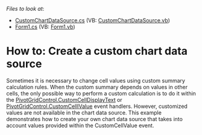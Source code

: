 <!-- default file list -->
*Files to look at*:

* [CustomChartDataSource.cs](./CS/CustomChartDataSourceWin/CustomChartDataSource.cs) (VB: [CustomChartDataSource.vb](./VB/CustomChartDataSourceWin/CustomChartDataSource.vb))
* [Form1.cs](./CS/CustomChartDataSourceWin/Form1.cs) (VB: [Form1.vb](./VB/CustomChartDataSourceWin/Form1.vb))
<!-- default file list end -->
# How to: Create a custom chart data source


<p>Sometimes it is necessary to change cell values using custom summary calculation rules. When the custom summary depends on values in other cells, the only possible way to perform a custom calculation is to do it within the <a href="http://documentation.devexpress.com/#WindowsForms/DevExpressXtraPivotGridPivotGridControl_CustomCellDisplayTexttopic">PivotGridControl.CustomCellDisplayText</a> or <a href="http://documentation.devexpress.com/#WindowsForms/DevExpressXtraPivotGridPivotGridControl_CustomCellValuetopic">PivotGridControl.CustomCelllValue</a> event handlers. However, customized values are not available in the chart data source. This example demonstrates how to create your own chart data source that takes into account values provided within the CustomCellValue event.</p>

<br/>


